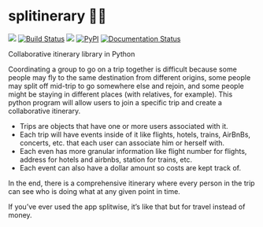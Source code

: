# splitinerary 📝🛫

[![](https://img.shields.io/badge/project-link-green)](https://github.com/el3030/splitinerary)
[![Build Status](https://github.com/el3030/splitinerary/workflows/Build%20Status/badge.svg?branch=main)](https://github.com/el3030/splitinerary/actions/workflows/build.yml)
[![](https://img.shields.io/github/license/el3030/splitinerary)](https://opensource.org/license/mit/)
[![PyPI](https://img.shields.io/pypi/v/splitinerary)](https://pypi.org/project/splitinerary/)
[![Documentation Status](https://readthedocs.org/projects/splitinerary/badge/?version=latest)](https://el3030.github.io/splitinerary/)

Collaborative itinerary library in Python

Coordinating a group to go on a trip together is difficult because some people may fly to the same destination from different origins, some people may split off mid-trip to go somewhere else and rejoin, and some people might be staying in different places (with relatives, for example). This python program will allow users to join a specific trip and create a collaborative itinerary.

- Trips are objects that have one or more users associated with it.
- Each trip will have events inside of it like flights, hotels, trains, AirBnBs, concerts, etc. that each user can associate him or herself with.
- Each even has more granular information like flight number for flights, address for hotels and airbnbs, station for trains, etc.  
- Each event can also have a dollar amount so costs are kept track of.

In the end, there is a comprehensive itinerary where every person in the trip can see who is doing what at any given point in time.

If you’ve ever used the app splitwise, it’s like that but for travel instead of money.
